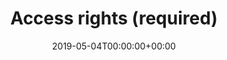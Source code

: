 ---
title: 'Access rights (required)'
field: 'dcterms.accessRights'
slug: 'dcterms-accessRights'
description: 'Information about who can access the resource or an indication of its security status. May include information regarding access or restrictions based on privacy, security, or other policies. In the CGSpace context this is usually "Open Access" or "Limited Access".'
required: True
vocabulary: 'dcterms-accessRights.txt'
policy: 'Controlled, with values from vocabulary.'
date: '2019-05-04T00:00:00+00:00'
---